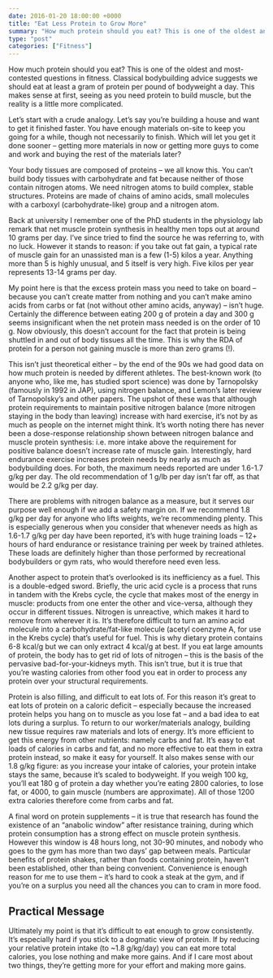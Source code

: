```yaml
---
date: 2016-01-20 18:00:00 +0000
title: "Eat Less Protein to Grow More"
summary: "How much protein should you eat? This is one of the oldest and most-contested questions in fitness. Classical bodybuilding advice suggests we should eat at least a gram of protein per pound of bodyweight a day. This makes sense at first, seeing as you need protein to build muscle, but the reality is a little more complicated."
type: "post"
categories: ["Fitness"]
---
```


How much protein should you eat? This is one of the oldest and most-contested questions in fitness. Classical bodybuilding advice suggests we should eat at least a gram of protein per pound of bodyweight a day. This makes sense at first, seeing as you need protein to build muscle, but the reality is a little more complicated.

Let’s start with a crude analogy. Let’s say you’re building a house and want to get it finished faster. You have enough materials on-site to keep you going for a while, though not necessarily to finish. Which will let you get it done sooner – getting more materials in now or getting more guys to come and work and buying the rest of the materials later?

Your body tissues are composed of proteins – we all know this. You can’t build body tissues with carbohydrate and fat because neither of those contain nitrogen atoms. We need nitrogen atoms to build complex, stable structures. Proteins are made of chains of amino acids, small molecules with a carboxyl (carbohydrate-like) group and a nitrogen atom.

Back at university I remember one of the PhD students in the physiology lab remark that net muscle protein synthesis in healthy men tops out at around 10 grams per day. I’ve since tried to find the source he was referring to, with no luck. However it stands to reason: if you take out fat gain, a typical rate of muscle gain for an unassisted man is a few (1-5) kilos a year. Anything more than 5 is highly unusual, and 5 itself is very high. Five kilos per year represents 13-14 grams per day.

My point here is that the excess protein mass you need to take on board – because you can’t create matter from nothing and you can’t make amino acids from carbs or fat (not without other amino acids, anyway) – isn’t huge. Certainly the difference between eating 200 g of protein a day and 300 g seems insignificant when the net protein mass needed is on the order of 10 g. Now obviously, this doesn’t account for the fact that protein is being shuttled in and out of body tissues all the time. This is why the RDA of protein for a person not gaining muscle is more than zero grams (!).

This isn’t just theoretical either – by the end of the 90s we had good data on how much protein is needed by different athletes. The best-known work (to anyone who, like me, has studied sport science) was done by Tarnopolsky (famously in 1992 in JAP), using nitrogen balance, and Lemon’s later review of Tarnopolsky’s and other papers. The upshot of these was that although protein requirements to maintain positive nitrogen balance (more nitrogen staying in the body than leaving) increase with hard exercise, it’s not by as much as people on the internet might think. It’s worth noting there has never been a dose-response relationship shown between nitrogen balance and muscle protein synthesis: i.e. more intake above the requirement for positive balance doesn’t increase rate of muscle gain. Interestingly, hard endurance exercise increases protein needs by nearly as much as bodybuilding does. For both, the maximum needs reported are under 1.6-1.7 g/kg per day. The old recommendation of 1 g/lb per day isn’t far off, as that would be 2.2 g/kg per day.

There are problems with nitrogen balance as a measure, but it serves our purpose well enough if we add a safety margin on. If we recommend 1.8 g/kg per day for anyone who lifts weights, we’re recommending plenty. This is especially generous when you consider that whenever needs as high as 1.6-1.7 g/kg per day have been reported, it’s with huge training loads – 12+ hours of hard endurance or resistance training per week by trained athletes. These loads are definitely higher than those performed by recreational bodybuilders or gym rats, who would therefore need even less.

Another aspect to protein that’s overlooked is its inefficiency as a fuel. This is a double-edged sword. Briefly, the uric acid cycle is a process that runs in tandem with the Krebs cycle, the cycle that makes most of the energy in muscle: products from one enter the other and vice-versa, although they occur in different tissues. Nitrogen is unreactive, which makes it hard to remove from wherever it is. It’s therefore difficult to turn an amino acid molecule into a carbohydrate/fat-like molecule (acetyl coenzyme A, for use in the Krebs cycle) that’s useful for fuel. This is why dietary protein contains 6-8 kcal/g but we can only extract 4 kcal/g at best. If you eat large amounts of protein, the body has to get rid of lots of nitrogen – this is the basis of the pervasive bad-for-your-kidneys myth. This isn’t true, but it is true that you’re wasting calories from other food you eat in order to process any protein over your structural requirements.

Protein is also filling, and difficult to eat lots of. For this reason it’s great to eat lots of protein on a caloric deficit – especially because the increased protein helps you hang on to muscle as you lose fat – and a bad idea to eat lots during a surplus. To return to our worker/materials analogy, building new tissue requires raw materials and lots of energy. It’s more efficient to get this energy from other nutrients: namely carbs and fat. It’s easy to eat loads of calories in carbs and fat, and no more effective to eat them in extra protein instead, so make it easy for yourself. It also makes sense with our 1.8 g/kg figure: as you increase your intake of calories, your protein intake stays the same, because it’s scaled to bodyweight. If you weigh 100 kg, you’ll eat 180 g of protein a day whether you’re eating 2800 calories, to lose fat, or 4000, to gain muscle (numbers are approximate). All of those 1200 extra calories therefore come from carbs and fat.

A final word on protein supplements – it is true that research has found the existence of an “anabolic window” after resistance training, during which protein consumption has a strong effect on muscle protein synthesis. However this window is 48 hours long, not 30-90 minutes, and nobody who goes to the gym has more than two days’ gap between meals. Particular benefits of protein shakes, rather than foods containing protein, haven’t been established, other than being convenient. Convenience is enough reason for me to use them – it’s hard to cook a steak at the gym, and if you’re on a surplus you need all the chances you can to cram in more food.

## Practical Message

Ultimately my point is that it’s difficult to eat enough to grow consistently. It’s especially hard if you stick to a dogmatic view of protein. If by reducing your relative protein intake (to ~1.8 g/kg/day) you can eat more total calories, you lose nothing and make more gains. And if I care most about two things, they’re getting more for your effort and making more gains.
